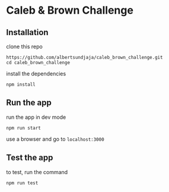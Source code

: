# Caleb & Brown Challenge

## Installation

clone this repo

```
https://github.com/albertsundjaja/caleb_brown_challenge.git
cd caleb_brown_challenge
```

install the dependencies

```
npm install
```

## Run the app

run the app in dev mode

```
npm run start
```

use a browser and go to `localhost:3000`

## Test the app

to test, run the command

```
npm run test
```